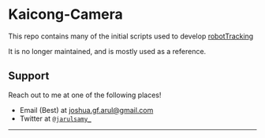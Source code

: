 # Kaicong-Camera

This repo contains many of the initial scripts used to develop [robotTracking](https://github.com/jarulsamy/robotTracking)

It is no longer maintained, and is mostly used as a reference.

## Support

Reach out to me at one of the following places!

-   Email (Best) at joshua.gf.arul@gmail.com
-   Twitter at <a href="http://twitter.com/jarulsamy_" target="_blank">`@jarulsamy_`</a>

* * *
